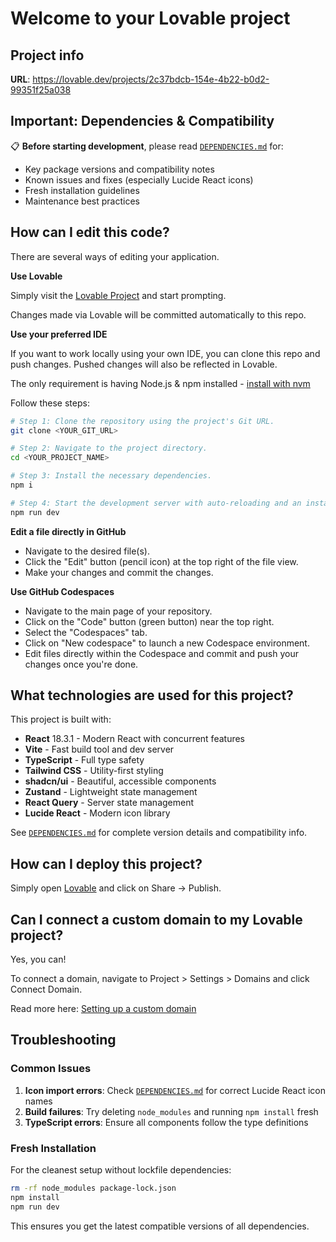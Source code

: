 
# Welcome to your Lovable project

## Project info

**URL**: https://lovable.dev/projects/2c37bdcb-154e-4b22-b0d2-99351f25a038

## Important: Dependencies & Compatibility

📋 **Before starting development**, please read [`DEPENDENCIES.md`](./DEPENDENCIES.md) for:
- Key package versions and compatibility notes
- Known issues and fixes (especially Lucide React icons)
- Fresh installation guidelines
- Maintenance best practices

## How can I edit this code?

There are several ways of editing your application.

**Use Lovable**

Simply visit the [Lovable Project](https://lovable.dev/projects/2c37bdcb-154e-4b22-b0d2-99351f25a038) and start prompting.

Changes made via Lovable will be committed automatically to this repo.

**Use your preferred IDE**

If you want to work locally using your own IDE, you can clone this repo and push changes. Pushed changes will also be reflected in Lovable.

The only requirement is having Node.js & npm installed - [install with nvm](https://github.com/nvm-sh/nvm#installing-and-updating)

Follow these steps:

```sh
# Step 1: Clone the repository using the project's Git URL.
git clone <YOUR_GIT_URL>

# Step 2: Navigate to the project directory.
cd <YOUR_PROJECT_NAME>

# Step 3: Install the necessary dependencies.
npm i

# Step 4: Start the development server with auto-reloading and an instant preview.
npm run dev
```

**Edit a file directly in GitHub**

- Navigate to the desired file(s).
- Click the "Edit" button (pencil icon) at the top right of the file view.
- Make your changes and commit the changes.

**Use GitHub Codespaces**

- Navigate to the main page of your repository.
- Click on the "Code" button (green button) near the top right.
- Select the "Codespaces" tab.
- Click on "New codespace" to launch a new Codespace environment.
- Edit files directly within the Codespace and commit and push your changes once you're done.

## What technologies are used for this project?

This project is built with:

- **React** 18.3.1 - Modern React with concurrent features
- **Vite** - Fast build tool and dev server
- **TypeScript** - Full type safety
- **Tailwind CSS** - Utility-first styling
- **shadcn/ui** - Beautiful, accessible components
- **Zustand** - Lightweight state management
- **React Query** - Server state management
- **Lucide React** - Modern icon library

See [`DEPENDENCIES.md`](./DEPENDENCIES.md) for complete version details and compatibility info.

## How can I deploy this project?

Simply open [Lovable](https://lovable.dev/projects/2c37bdcb-154e-4b22-b0d2-99351f25a038) and click on Share -> Publish.

## Can I connect a custom domain to my Lovable project?

Yes, you can!

To connect a domain, navigate to Project > Settings > Domains and click Connect Domain.

Read more here: [Setting up a custom domain](https://docs.lovable.dev/tips-tricks/custom-domain#step-by-step-guide)

## Troubleshooting

### Common Issues

1. **Icon import errors**: Check [`DEPENDENCIES.md`](./DEPENDENCIES.md) for correct Lucide React icon names
2. **Build failures**: Try deleting `node_modules` and running `npm install` fresh
3. **TypeScript errors**: Ensure all components follow the type definitions

### Fresh Installation

For the cleanest setup without lockfile dependencies:

```bash
rm -rf node_modules package-lock.json
npm install
npm run dev
```

This ensures you get the latest compatible versions of all dependencies.
